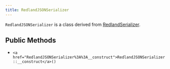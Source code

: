 ```yaml
---
title: RedlandJSONSerializer
---
```


`RedlandJSONSerializer` is a class derived from <a href="RedlandSerializer">RedlandSerializer</a>.

## Public Methods

* `<a href="RedlandJSONSerializer%3A%3A__construct">RedlandJSONSerializer::__construct</a>()`

